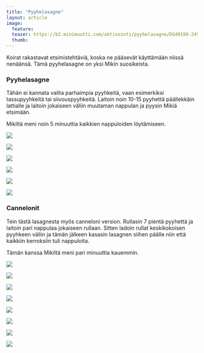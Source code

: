 ```yaml
---
title: "Pyyhelasagne"
layout: article
image:
  feature:
  teaser: https://b2.minimuutti.com/aktivointi/pyyhelasagne/DS49199-245px.jpg
  thumb:
---
```


Koirat rakastavat etsimistehtäviä, koska ne pääsevät käyttämään niissä nenäänsä. Tämä pyyhelasagne on yksi Mikin suosikeista.

### Pyyhelasagne

Tähän ei kannata valita parhaimpia pyyhkeitä, vaan esimerkiksi tassupyyhkeitä tai siivouspyyhkeitä. Laitoin noin 10-15 pyyhettä päällekkäin lattialle ja laitoin jokaiseen väliin muutaman nappulan ja pyysin Mikiä etsimään.

Mikiltä meni noin 5 minuuttia kaikkien nappuloiden löytämiseen.

![](https://b2.minimuutti.com/aktivointi/pyyhelasagne/DS49199-800px.jpg)

![](https://b2.minimuutti.com/aktivointi/pyyhelasagne/DS49212-800px.jpg)

![](https://b2.minimuutti.com/aktivointi/pyyhelasagne/DS49245-800px.jpg)

![](https://b2.minimuutti.com/aktivointi/pyyhelasagne/DS49281-800px.jpg)

![](https://b2.minimuutti.com/aktivointi/pyyhelasagne/DS49289-800px.jpg)

![](https://b2.minimuutti.com/aktivointi/pyyhelasagne/DS49290-800px.jpg)

### Cannelonit

Tein tästä lasagnesta myös canneloni version. Rullasin 7 pientä pyyhettä ja laitoin pari nappulaa jokaiseen rullaan. Sitten ladoin rullat keskikokoisen pyyhkeen väliin ja tämän jälkeen kasasin lasagnen siihen päälle niin että kaikkiin kerroksiin tuli nappuloita.

Tämän kanssa Mikiltä meni pari minuuttia kauemmin.

![](https://b2.minimuutti.com/aktivointi/pyyhelasagne/Kollaasi_canneloni-800px.jpg)

![](https://b2.minimuutti.com/aktivointi/pyyhelasagne/DS49310-800px.jpg)

![](https://b2.minimuutti.com/aktivointi/pyyhelasagne/DS49339-800px.jpg)

![](https://b2.minimuutti.com/aktivointi/pyyhelasagne/DS49327-800px.jpg)

![](https://b2.minimuutti.com/aktivointi/pyyhelasagne/DS49355-800px.jpg)

![](https://b2.minimuutti.com/aktivointi/pyyhelasagne/DS49373-800px.jpg)

![](https://b2.minimuutti.com/aktivointi/pyyhelasagne/DS49457-800px.jpg)

![](https://b2.minimuutti.com/aktivointi/pyyhelasagne/DS49459-800px.jpg)
